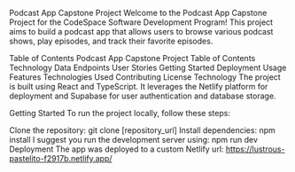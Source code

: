 Podcast App Capstone Project
Welcome to the Podcast App Capstone Project for the CodeSpace Software Development Program! This project aims to build a podcast app that allows users to browse various podcast shows, play episodes, and track their favorite episodes.

Table of Contents
Podcast App Capstone Project
Table of Contents
Technology
Data
Endpoints
User Stories
Getting Started
Deployment
Usage
Features
Technologies Used
Contributing
License
Technology
The project is built using React and TypeScript. It leverages the Netlify platform for deployment and Supabase for user authentication and database storage.

Getting Started
To run the project locally, follow these steps:

Clone the repository: git clone [repository_url]
Install dependencies: npm install
I suggest you run the development server using: npm run dev
Deployment
The app was deployed to a custom Netlify url: https://lustrous-pastelito-f2917b.netlify.app/